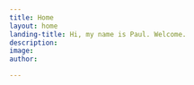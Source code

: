 ```yaml
---
title: Home
layout: home
landing-title: Hi, my name is Paul. Welcome.
description:
image:
author:

---
```

